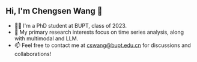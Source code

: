 ## Hi, I'm Chengsen Wang 👋

- 👨‍🎓 I'm a PhD student at BUPT, class of 2023.
- 🎯 My primary research interests focus on time series analysis, along with multimodal and LLM.
- 📫 Feel free to contact me at cswang@bupt.edu.cn for discussions and collaborations!
